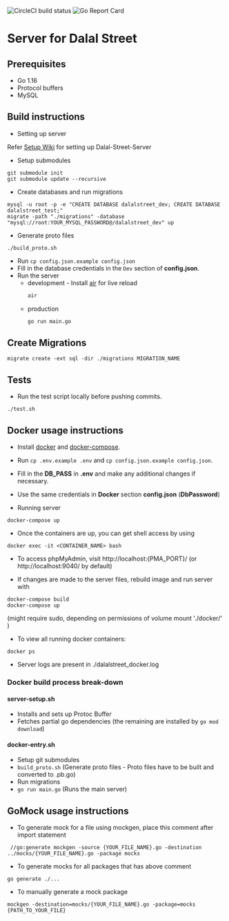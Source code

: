 ![CircleCI build status](https://circleci.com/gh/delta/dalal-street-server.png)
![Go Report Card](https://goreportcard.com/badge/github.com/delta/dalal-street-server)

# Server for Dalal Street

## Prerequisites

- Go 1.16
- Protocol buffers
- MySQL

## Build instructions

- Setting up server

Refer [Setup Wiki](https://github.com/delta/dalal-street-server/wiki/Setup-Docs) for setting up Dalal-Street-Server

- Setup submodules

```
git submodule init
git submodule update --recursive
```

- Create databases and run migrations

```
mysql -u root -p -e "CREATE DATABASE dalalstreet_dev; CREATE DATABASE dalalstreet_test;"
migrate -path "./migrations" -database "mysql://root:YOUR_MYSQL_PASSWORD@/dalalstreet_dev" up
```

- Generate proto files

```
./build_proto.sh
```

- Run `cp config.json.example config.json`
- Fill in the database credentials in the `Dev` section of **config.json**.
- Run the server
  - development - Install [air](https://github.com/cosmtrek/air) for live reload
    ```bash
    air
    ```
  - production
    ```bash
    go run main.go
    ```

## Create Migrations

```
migrate create -ext sql -dir ./migrations MIGRATION_NAME
```

## Tests

- Run the test script locally before pushing commits.

```
./test.sh
```

## Docker usage instructions

- Install [docker](https://docs.docker.com/engine/installation) and [docker-compose](https://docs.docker.com/compose/install).

- Run ```cp .env.example .env``` and ```cp config.json.example config.json```. 
- Fill in the  **DB_PASS** in **.env** and make any additional changes if necessary.
- Use the same credentials in **Docker** section **config.json** (**DbPassword**) 


- Running server

```
docker-compose up
```
- Once the containers are up, you can get shell access by using

```
docker exec -it <CONTAINER_NAME> bash
```

- To access phpMyAdmin, visit http://localhost:{PMA_PORT}/ (or http://localhost:9040/ by default)

- If changes are made to the server files, rebuild image and run server with
```
docker-compose build
docker-compose up
```
(might require sudo, depending on permissions of volume mount './docker/' )


- To view all running docker containers:
```
docker ps
```

- Server logs are present in ./dalalstreet_docker.log



### Docker build process break-down


#### server-setup.sh
 - Installs and sets up Protoc Buffer
 - Fetches partial go dependencies (the remaining are installed by ```go mod download```)

#### docker-entry.sh
 - Setup git submodules
 - ```build_proto.sh``` (Generate proto files - Proto files have to be built and converted to .pb.go)
 - Run migrations
 - ```go run main.go``` (Runs the main server)



## GoMock usage instructions

- To generate mock for a file using mockgen, place this comment after import statement

```
 //go:generate mockgen -source {YOUR_FILE_NAME}.go -destination ../mocks/{YOUR_FILE_NAME}.go -package mocks
```

- To generate mocks for all packages that has above comment

```
go generate ./...

```

- To manually generate a mock package

```
mockgen -destination=mocks/{YOUR_FILE_NAME}.go -package=mocks {PATH_TO_YOUR_FILE}

```